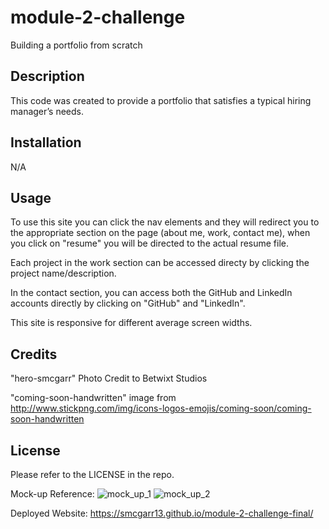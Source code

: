 # module-2-challenge
Building a portfolio from scratch

## Description

This code was created to provide a portfolio that satisfies a typical hiring manager’s needs.

## Installation

N/A

## Usage

To use this site you can click the nav elements and they will redirect you to the appropriate section on the page (about me, work, contact me), when you click on "resume" you will be directed to the actual resume file.

Each project in the work section can be accessed directy by clicking the project name/description.

In the contact section, you can access both the GitHub and LinkedIn accounts directly by clicking on "GitHub" and "LinkedIn".

This site is responsive for different average screen widths.

## Credits

"hero-smcgarr" Photo Credit to Betwixt Studios

"coming-soon-handwritten" image from http://www.stickpng.com/img/icons-logos-emojis/coming-soon/coming-soon-handwritten

## License

Please refer to the LICENSE in the repo.

Mock-up Reference:
![mock_up_1](https://user-images.githubusercontent.com/117788958/208010810-d1485e8b-7f7d-44b5-94ef-8ede03437747.png)
![mock_up_2](https://user-images.githubusercontent.com/117788958/208010813-68193822-a11a-4d53-a63c-99aad1a91a28.png)


Deployed Website:
https://smcgarr13.github.io/module-2-challenge-final/



